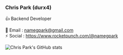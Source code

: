 ### Chris Park (durx4)

:thumbsup: Backend Developer

:email: Email : namegpark@gmail.com  
:zap: Social : https://www.rocketpunch.com/@namegpark  

![Chris Park's GitHub stats](https://github-readme-stats.vercel.app/api?username=z2est&show_icons=true&theme=tokyonight)


<!--
**z2est/z2est** is a ✨ _special_ ✨ repository because its `README.md` (this file) appears on your GitHub profile.

Here are some ideas to get you started:

- 🔭 I’m currently working on ...
- 🌱 I’m currently learning ...
- 👯 I’m looking to collaborate on ...
- 🤔 I’m looking for help with ...
- 💬 Ask me about ...
- 📫 How to reach me: ...
- 😄 Pronouns: ...
- ⚡ Fun fact: ...
-->
